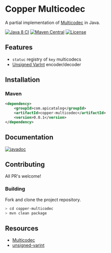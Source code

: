 # Copper Multicodec
A partial implementation of [Multicodec](https://github.com/multiformats/multicodec) in Java.

[![Java 8 CI](https://github.com/filip26/copper-multicodec/actions/workflows/java8-build.yml/badge.svg)](https://github.com/filip26/copper-multicodec/actions/workflows/java8-build.yml)
[![Maven Central](https://img.shields.io/maven-central/v/com.apicatalog/copper-multicodec.svg?label=Maven%20Central)](https://search.maven.org/search?q=g:%22com.apicatalog%22%20AND%20a:%22copper-multicodec%22)
[![License](https://img.shields.io/badge/License-Apache%202.0-blue.svg)](https://opensource.org/licenses/Apache-2.0)

## Features
 * `statuc` registry of `key` multicodecs
 * [Unsigned VarInt](https://github.com/multiformats/unsigned-varint) encoder/decoder

## Installation

### Maven

```xml
<dependency>
    <groupId>com.apicatalog</groupId>
    <artifactId>copper-multicodec</artifactId>
    <version>0.0.1</version>
</dependency>
```


## Documentation

[![javadoc](https://javadoc.io/badge2/com.apicatalog/copper-multicodec/javadoc.svg)](https://javadoc.io/doc/com.apicatalog/copper-multicodec)


## Contributing

All PR's welcome!


### Building

Fork and clone the project repository.

```bash
> cd copper-multicodec
> mvn clean package
```


## Resources

* [Multicodec](https://github.com/multiformats/multicodec)
* [unsigned-varint](https://github.com/multiformats/unsigned-varint)


